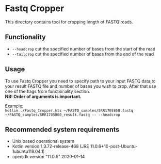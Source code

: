 # Fastq Cropper

This directory contains tool for cropping length of FASTQ reads.

## Functionality

- ```--headcrop``` cut the specified number of bases from the start of the read
- ```--tailcrop``` cut the specified number of bases from the end of the read

## Usage

To use Fastq Cropper you need to specify path to your input FASTQ data,to your result FASTQ file and number of bases you wish to crop. After that use one of the flags from functionality section.  
<strong>NB! Order of arguments is important.</strong>

Example:  
``` kotlin ./Fastq_Cropper.kts ~/FASTQ_samples/SRR1705860.fastq ~/FASTQ_samples/SRR1705860_result.fastq -- --headcrop ```

## Recommended system requirements
- Unix based operational system
- Kotlin version 1.3.72-release-468 (JRE 11.0.6+10-post-Ubuntu-1ubuntu118.04.1)
- openjdk version "11.0.6" 2020-01-14
